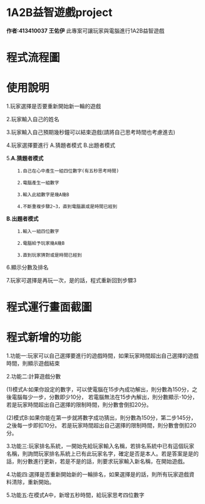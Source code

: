 # 1A2B益智遊戲project
**作者:413410037 王佑伊**
此專案可讓玩家與電腦進行1A2B益智遊戲

# 程式流程圖

# 使用說明
1.玩家選擇是否要重新開始新一輪的遊戲

2.玩家輸入自己的姓名

3.玩家輸入自己預期幾秒鐘可以結束遊戲(請將自己思考時間也考慮進去)

4.玩家選擇要進行 A.猜題者模式 B.出題者模式

5.**A.猜題者模式**

        1.自己在心中產生一組四位數字(有五秒思考時間)
        
        2.電腦產生一組數字
        
        3.輸入此組數字是幾A幾B
        
        4.不斷重複步驟2~3，直到電腦贏或是時間已經到
        
  **B.出題者模式**
  
        1.輸入一組四位數字
        
        2.電腦給予玩家幾A幾B
        
        3.直到玩家猜對或是時間已經到
        
6.顯示分數及排名

7.玩家可選擇是再玩一次，是的話，程式重新回到步驟3
# 程式運行畫面截圖

# 程式新增的功能
1.功能一:玩家可以自己選擇要進行的遊戲時間，如果玩家時間超出自己選擇的遊戲時間，則顯示遊戲結束

2.功能二:計算遊戲分數

  (1)模式A:如果你設定的數字，可以使電腦在15步內成功解出，則分數為150分，之後電腦每少一步，分數即少10分，
  若電腦無法在15步內解出，則分數顯示-10分，若是玩家時間超出自己選擇的限制時間，則分數會倒扣20分。
      
  (2)模式B:如果你能在第一步就將數字成功猜出，則分數為150分，第二步145分，之後每一步即扣10分。
  若是玩家時間超出自己選擇的限制時間，則分數會倒扣20分。
      
3.功能三:玩家排名系統，一開始先給玩家輸入名稱，若排名系統中已有這個玩家名稱，則詢問玩家排名系統上已有此玩家名字，確定是否是本人。若是答案是是的話，則分數進行更新，若是不是的話，則要求玩家輸入新名稱，在開始遊戲。

4.功能四:選擇是否重新開始新的一輪排名，如果選擇是的話，則所有玩家遊戲資料清除，重新開始。

5.功能五:在模式A中，新增五秒時間，給玩家思考四位數字
